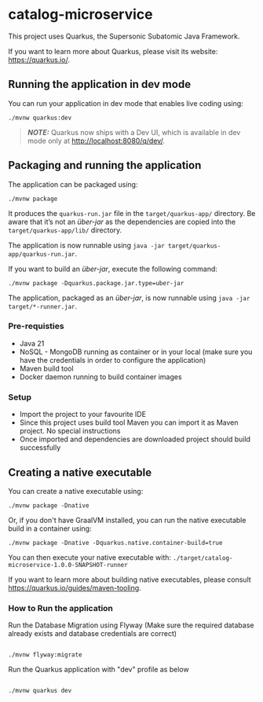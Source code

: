 # catalog-microservice

This project uses Quarkus, the Supersonic Subatomic Java Framework.

If you want to learn more about Quarkus, please visit its website: <https://quarkus.io/>.

## Running the application in dev mode

You can run your application in dev mode that enables live coding using:

```shell script
./mvnw quarkus:dev
```

> **_NOTE:_**  Quarkus now ships with a Dev UI, which is available in dev mode only at <http://localhost:8080/q/dev/>.

## Packaging and running the application

The application can be packaged using:

```shell script
./mvnw package
```

It produces the `quarkus-run.jar` file in the `target/quarkus-app/` directory.
Be aware that it’s not an _über-jar_ as the dependencies are copied into the `target/quarkus-app/lib/` directory.

The application is now runnable using `java -jar target/quarkus-app/quarkus-run.jar`.

If you want to build an _über-jar_, execute the following command:

```shell script
./mvnw package -Dquarkus.package.jar.type=uber-jar
```

The application, packaged as an _über-jar_, is now runnable using `java -jar target/*-runner.jar`.

### Pre-requisties 
- Java 21
- NoSQL - MongoDB running as container or in your local (make sure you have the credentials in order to configure the application)
- Maven build tool
- Docker daemon running to build container images
  

### Setup 
- Import the project to your favourite IDE
- Since this project uses build tool Maven you can import it as Maven project. No special instructions
- Once imported and dependencies are downloaded project should build successfully

## Creating a native executable

You can create a native executable using:

```shell script
./mvnw package -Dnative
```

Or, if you don't have GraalVM installed, you can run the native executable build in a container using:

```shell script
./mvnw package -Dnative -Dquarkus.native.container-build=true
```

You can then execute your native executable with: `./target/catalog-microservice-1.0.0-SNAPSHOT-runner`

If you want to learn more about building native executables, please consult <https://quarkus.io/guides/maven-tooling>.



### How to Run the application 

Run the Database Migration using Flyway (Make sure the required database already exists and database credentials are correct) 

```shell script

./mvnw flyway:migrate 
```
Run the Quarkus application with "dev" profile as below 

```shell script

./mvnw quarkus dev
```
